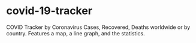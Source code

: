 # covid-19-tracker
COVID Tracker by Coronavirus Cases, Recovered, Deaths worldwide or by country. Features a map, a line graph, and the statistics.
